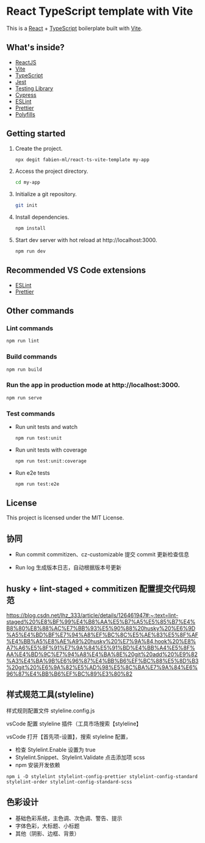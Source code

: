 # React TypeScript template with Vite

This is a [React](https://reactjs.org) + [TypeScript](https://www.typescriptlang.org/) boilerplate built with [Vite](https://vitejs.dev).

## What's inside?

- [ReactJS](https://reactjs.org)
- [Vite](https://vitejs.dev)
- [TypeScript](https://www.typescriptlang.org)
- [Jest](https://jestjs.io)
- [Testing Library](https://testing-library.com)
- [Cypress](https://www.cypress.io)
- [ESLint](https://eslint.org)
- [Prettier](https://prettier.io)
- [Polyfills](https://github.com/vitejs/vite/tree/main/packages/plugin-legacy#readme)

## Getting started

1. Create the project.

   ```bash
   npx degit fabien-ml/react-ts-vite-template my-app
   ```

2. Access the project directory.

   ```bash
   cd my-app
   ```

3. Initialize a git repository.

   ```bash
   git init
   ```

4. Install dependencies.

   ```bash
   npm install
   ```

5. Start dev server with hot reload at http://localhost:3000.
   ```bash
   npm run dev
   ```

## Recommended VS Code extensions

- [ESLint](https://marketplace.visualstudio.com/items?itemName=dbaeumer.vscode-eslint)
- [Prettier](https://marketplace.visualstudio.com/items?itemName=esbenp.prettier-vscode)

## Other commands

### Lint commands

```bash
npm run lint
```

### Build commands

```bash
npm run build
```

### Run the app in production mode at http://localhost:3000.

```bash
npm run serve
```

### Test commands

- Run unit tests and watch
  ```bash
  npm run test:unit
  ```
- Run unit tests with coverage
  ```bash
  npm run test:unit:coverage
  ```
- Run e2e tests
  ```bash
  npm run test:e2e
  ```

## License

This project is licensed under the MIT License.

## 协同

- Run commit
  commitizen、cz-customizable 提交 commit 更新检查信息

- Run log
  生成版本日志，自动根据版本号更新

## husky + lint-staged + commitizen 配置提交代码规范

https://blog.csdn.net/lhz_333/article/details/126461947#:~:text=lint-staged%20%E8%BF%99%E4%B8%AA%E5%B7%A5%E5%85%B7%E4%B8%80%E8%88%AC%E7%BB%93%E5%90%88%20husky%20%E6%9D%A5%E4%BD%BF%E7%94%A8%EF%BC%8C%E5%AE%83%E5%8F%AF%E4%BB%A5%E8%AE%A9%20husky%20%E7%9A%84,hook%20%E8%A7%A6%E5%8F%91%E7%9A%84%E5%91%BD%E4%BB%A4%E5%8F%AA%E4%BD%9C%E7%94%A8%E4%BA%8E%20git%20add%20%E9%82%A3%E4%BA%9B%E6%96%87%E4%BB%B6%EF%BC%88%E5%8D%B3%20git%20%E6%9A%82%E5%AD%98%E5%8C%BA%E7%9A%84%E6%96%87%E4%BB%B6%EF%BC%89%E3%80%82

## 样式规范工具(styleline)

样式规则配置文件 styleline.config.js

vsCode 配置 styleline 插件（工具市场搜索【styleline<Official Stylelint extension for Visual Studio Code>】

vsCode 打开【首先项-设置】，搜索 styleline 配置，

- 检查 Stylelint.Enable 设置为 true
- Stylelint.Snippet、Stylelint.Validate 点击添加项 scss
- npm 安装开发依赖

```
npm i -D stylelint stylelint-config-prettier stylelint-config-standard stylelint-order stylelint-config-standard-scss
```

## 色彩设计

- 基础色彩系统，主色调、次色调、警告、提示
- 字体色彩，大标题、小标题
- 其他（阴影、边框、背景）
